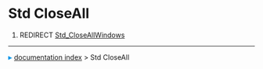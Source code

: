 # Std CloseAll
1.  REDIRECT [Std\_CloseAllWindows](Std_CloseAllWindows.md)



---
![](images/Right_arrow.png) [documentation index](../README.md) > Std CloseAll
